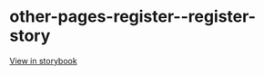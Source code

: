 # other-pages-register--register-story

[View in storybook](https://raw.githack.com/Independent-Digital-News-and-Media-Ltd/indy100-pwamp-sb/PR-428-sb/index.html?path=/story/other-pages-register--register-story)